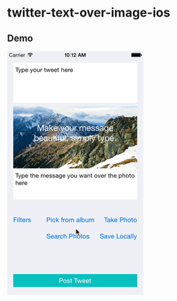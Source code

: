# twitter-text-over-image-ios

## Demo
![iOS app demo](https://github.com/4thethrillofit/twitter-text-over-image-ios/blob/master/spruce-ios-demo-v1.gif)
